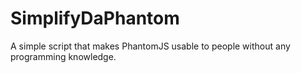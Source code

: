 # SimplifyDaPhantom
A simple script that makes PhantomJS usable to people without any programming knowledge.
